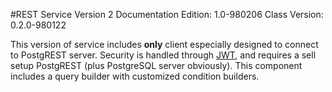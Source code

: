 #REST Service Version 2
Documentation Edition: 1.0-980206
Class Version: 0.2.0-980122

This version of service includes **only** client especially designed to connect to PostgREST server.
Security is handled through [JWT](components-jwt.md), and requires a sell setup PostgREST 
(plus PostgreSQL server obviously).
This component includes a query builder with customized condition builders.